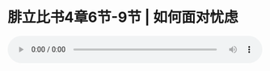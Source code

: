 # 腓立比书4章6节-9节 | 如何面对忧虑

<audio style="width: 100%;" preload="false" controls controlslist="nodownload"><source src="https://cdn.simai.ml/audio/mp3/2020/200216_001.mp3" type="audio/mpeg">Your browser does not support the audio element.</audio>


